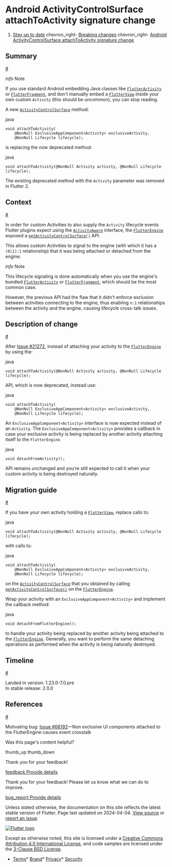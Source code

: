 Android ActivityControlSurface attachToActivity signature change
================================================================

1. [Stay up to date](/release) chevron\_right- [Breaking changes](/release/breaking-changes) chevron\_right- [Android ActivityControlSurface attachToActivity signature change](/release/breaking-changes/android-activity-control-surface-attach)

Summary
-------

[#](#summary)

*info* Note

If you use standard Android embedding Java classes like [`FlutterActivity`](https://api.flutter.dev/javadoc/io/flutter/embedding/android/FlutterActivity.html) or [`FlutterFragment`](https://api.flutter.dev/javadoc/io/flutter/embedding/android/FlutterFragment.html), and don't manually embed a [`FlutterView`](https://api.flutter.dev/javadoc/io/flutter/view/FlutterView.html) inside your own custom `Activity` (this should be uncommon), you can stop reading.

A new [`ActivityControlSurface`](https://api.flutter.dev/javadoc/io/flutter/embedding/engine/plugins/activity/ActivityControlSurface.html) method:

java

```
void attachToActivity(
    @NonNull ExclusiveAppComponent<Activity> exclusiveActivity,
    @NonNull Lifecycle lifecycle);
```

is replacing the now deprecated method:

java

```
void attachToActivity(@NonNull Activity activity, @NonNull Lifecycle lifecycle);
```

The existing deprecated method with the `Activity` parameter was removed in Flutter 2.

Context
-------

[#](#context)

In order for custom Activities to also supply the `Activity` lifecycle events Flutter plugins expect using the [`ActivityAware`](https://api.flutter.dev/javadoc/io/flutter/embedding/engine/plugins/activity/ActivityAware.html) interface, the [`FlutterEngine`](https://api.flutter.dev/javadoc/io/flutter/embedding/engine/FlutterEngine.html) exposed a [`getActivityControlSurface()`](https://api.flutter.dev/javadoc/io/flutter/embedding/engine/FlutterEngine.html#getActivityControlSurface--) API.

This allows custom Activities to signal to the engine (with which it has a `(0|1):1` relationship) that it was being attached or detached from the engine.

*info* Note

This lifecycle signaling is done automatically when you use the engine's bundled [`FlutterActivity`](https://api.flutter.dev/javadoc/io/flutter/embedding/android/FlutterActivity.html) or [`FlutterFragment`](https://api.flutter.dev/javadoc/io/flutter/embedding/android/FlutterFragment.html), which should be the most common case.

However, the previous API had the flaw that it didn't enforce exclusion between activities connecting to the engine, thus enabling `n:1` relationships between the activity and the engine, causing lifecycle cross-talk issues.

Description of change
---------------------

[#](#description-of-change)

After [Issue #21272](https://github.com/flutter/engine/pull/21272), instead of attaching your activity to the [`FlutterEngine`](https://api.flutter.dev/javadoc/io/flutter/embedding/engine/FlutterEngine.html) by using the:

java

```
void attachToActivity(@NonNull Activity activity, @NonNull Lifecycle lifecycle);
```

API, which is now deprecated, instead use:

java

```
void attachToActivity(
    @NonNull ExclusiveAppComponent<Activity> exclusiveActivity,
    @NonNull Lifecycle lifecycle);
```

An `ExclusiveAppComponent<Activity>` interface is now expected instead of an `Activity`. The `ExclusiveAppComponent<Activity>` provides a callback in case your exclusive activity is being replaced by another activity attaching itself to the `FlutterEngine`.

java

```
void detachFromActivity();
```

API remains unchanged and you're still expected to call it when your custom activity is being destroyed naturally.

Migration guide
---------------

[#](#migration-guide)

If you have your own activity holding a [`FlutterView`](https://api.flutter.dev/javadoc/io/flutter/view/FlutterView.html), replace calls to:

java

```
void attachToActivity(@NonNull Activity activity, @NonNull Lifecycle lifecycle);
```

with calls to:

java

```
void attachToActivity(
    @NonNull ExclusiveAppComponent<Activity> exclusiveActivity,
    @NonNull Lifecycle lifecycle);
```

on the [`ActivityControlSurface`](https://api.flutter.dev/javadoc/io/flutter/embedding/engine/plugins/activity/ActivityControlSurface.html) that you obtained by calling [`getActivityControlSurface()`](https://api.flutter.dev/javadoc/io/flutter/embedding/engine/FlutterEngine.html#getActivityControlSurface--) on the [`FlutterEngine`](https://api.flutter.dev/javadoc/io/flutter/embedding/engine/FlutterEngine.html).

Wrap your activity with an `ExclusiveAppComponent<Activity>` and implement the callback method:

java

```
void detachFromFlutterEngine();
```

to handle your activity being replaced by another activity being attached to the [`FlutterEngine`](https://api.flutter.dev/javadoc/io/flutter/embedding/engine/FlutterEngine.html). Generally, you want to perform the same detaching operations as performed when the activity is being naturally destroyed.

Timeline
--------

[#](#timeline)

Landed in version: 1.23.0-7.0.pre  
 In stable release: 2.0.0

References
----------

[#](#references)

Motivating bug: [Issue #66192](https://github.com/flutter/flutter/issues/66192.)—Non exclusive UI components attached to the FlutterEngine causes event crosstalk

Was this page's content helpful?

thumb\_up thumb\_down

Thank you for your feedback!

 [feedback Provide details](https://github.com/flutter/website/issues/new?template=1_page_issue.yml&&page-url=https://docs.flutter.dev/release/breaking-changes/android-activity-control-surface-attach/&page-source=https://github.com/flutter/website/tree/main/src/content/release/breaking-changes/android-activity-control-surface-attach.md)

Thank you for your feedback! Please let us know what we can do to improve.

 [bug\_report Provide details](https://github.com/flutter/website/issues/new?template=1_page_issue.yml&&page-url=https://docs.flutter.dev/release/breaking-changes/android-activity-control-surface-attach/&page-source=https://github.com/flutter/website/tree/main/src/content/release/breaking-changes/android-activity-control-surface-attach.md)

Unless stated otherwise, the documentation on this site reflects the latest stable version of Flutter. Page last updated on 2024-04-04. [View source](https://github.com/flutter/website/tree/main/src/content/release/breaking-changes/android-activity-control-surface-attach.md) or [report an issue](https://github.com/flutter/website/issues/new?template=1_page_issue.yml&&page-url=https://docs.flutter.dev/release/breaking-changes/android-activity-control-surface-attach/&page-source=https://github.com/flutter/website/tree/main/src/content/release/breaking-changes/android-activity-control-surface-attach.md "Report an issue with this page").

[![Flutter logo](/assets/images/branding/flutter/logo+text/horizontal/white.svg)](https://flutter.dev)

Except as otherwise noted, this site is licensed under a [Creative Commons Attribution 4.0 International License](https://creativecommons.org/licenses/by/4.0/), and code samples are licensed under the [3-Clause BSD License](https://opensource.org/licenses/BSD-3-Clause).

* [Terms](/tos "Terms of use")* [Brand](/brand "Brand usage guidelines")* [Privacy](https://policies.google.com/privacy "Privacy policy")* [Security](/security "Security philosophy and practices")

   